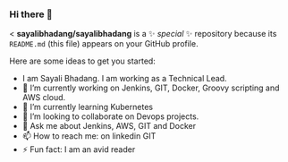 ### Hi there 👋

<
**sayalibhadang/sayalibhadang** is a ✨ _special_ ✨ repository because its `README.md` (this file) appears on your GitHub profile.

Here are some ideas to get you started:
- I am Sayali Bhadang. I am working as a Technical Lead.
- 🔭 I’m currently working on Jenkins, GIT, Docker, Groovy scripting and AWS cloud.
- 🌱 I’m currently learning Kubernetes
- 👯 I’m looking to collaborate on Devops projects.
- 💬 Ask me about Jenkins, AWS, GIT and Docker
- 📫 How to reach me: on linkedin GIT
- ⚡ Fun fact: I am an avid reader
>
